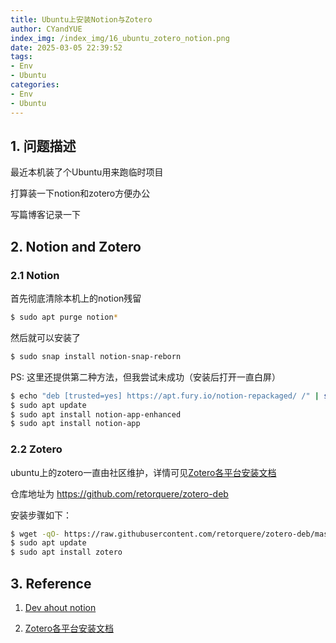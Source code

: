 ```yaml
---
title: Ubuntu上安装Notion与Zotero
author: CYandYUE
index_img: /index_img/16_ubuntu_zotero_notion.png
date: 2025-03-05 22:39:52
tags:
- Env
- Ubuntu
categories:
- Env
- Ubuntu
---
```


## 1. 问题描述
最近本机装了个Ubuntu用来跑临时项目

打算装一下notion和zotero方便办公

写篇博客记录一下

## 2. Notion and Zotero
### 2.1 Notion
首先彻底清除本机上的notion残留
```bash
$ sudo apt purge notion*
```
然后就可以安装了
```bash
$ sudo snap install notion-snap-reborn
```

PS: 这里还提供第二种方法，但我尝试未成功（安装后打开一直白屏）
```bash
$ echo "deb [trusted=yes] https://apt.fury.io/notion-repackaged/ /" | sudo tee /etc/apt/sources.list.d/notion-repackaged.list
$ sudo apt update
$ sudo apt install notion-app-enhanced
$ sudo apt install notion-app
```

### 2.2 Zotero
ubuntu上的zotero一直由社区维护，详情可见[Zotero各平台安装文档](https://www.zotero.org/support/installation)

仓库地址为 https://github.com/retorquere/zotero-deb

安装步骤如下：
```bash
$ wget -qO- https://raw.githubusercontent.com/retorquere/zotero-deb/master/install.sh | sudo bash
$ sudo apt update
$ sudo apt install zotero
```

## 3. Reference
1. [Dev ahout notion](https://dev.to/gabrieladnz/install-notion-on-ubuntu-1nj5)

2. [Zotero各平台安装文档](https://www.zotero.org/support/installation)